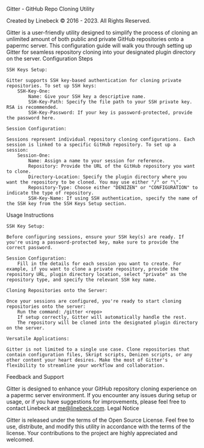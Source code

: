 Gitter - GitHub Repo Cloning Utility

Created by Linebeck
© 2016 - 2023. All Rights Reserved.

Gitter is a user-friendly utility designed to simplify the process of cloning an unlimited amount of both public and private GitHub repositories onto a papermc server. This configuration guide will walk you through setting up Gitter for seamless repository cloning into your designated plugin directory on the server.
Configuration Steps

    SSH Keys Setup:

    Gitter supports SSH key-based authentication for cloning private repositories. To set up SSH keys:
        SSH-Key-One:
            Name: Give your SSH key a descriptive name.
            SSH-Key-Path: Specify the file path to your SSH private key. RSA is recommended.
            SSH-Key-Password: If your key is password-protected, provide the password here.

    Session Configuration:

    Sessions represent individual repository cloning configurations. Each session is linked to a specific GitHub repository. To set up a session:
        Session-One:
            Name: Assign a name to your session for reference.
            Repository: Provide the URL of the GitHub repository you want to clone.
            Directory-Location: Specify the plugin directory where you want the repository to be cloned. You may use either "/" or "\".
            Repository-Type: Choose either "DENIZEN" or "CONFIGURATION" to indicate the type of repository.
            SSH-Key-Name: If using SSH authentication, specify the name of the SSH key from the SSH Keys Setup section.

Usage Instructions

    SSH Key Setup:

    Before configuring sessions, ensure your SSH key(s) are ready. If you're using a password-protected key, make sure to provide the correct password.

    Session Configuration:
        Fill in the details for each session you want to create. For example, if you want to clone a private repository, provide the repository URL, plugin directory location, select "private" as the repository type, and specify the relevant SSH key name.

    Cloning Repositories onto the Server:

    Once your sessions are configured, you're ready to start cloning repositories onto the server:
        Run the command: /gitter <repo>
        If setup correctly, Gitter will automatically handle the rest.
        The repository will be cloned into the designated plugin directory on the server.

    Versatile Applications:

    Gitter is not limited to a single use case. Clone repositories that contain configuration files, Skript scripts, Denizen scripts, or any other content your heart desires. Make the most of Gitter's flexibility to streamline your workflow and collaboration.

Feedback and Support

Gitter is designed to enhance your GitHub repository cloning experience on a papermc server environment. If you encounter any issues during setup or usage, or if you have suggestions for improvements, please feel free to contact Linebeck at me@linebeck.com.
Legal Notice

Gitter is released under the terms of the Open Source License. Feel free to use, distribute, and modify this utility in accordance with the terms of the license. Your contributions to the project are highly appreciated and welcomed.